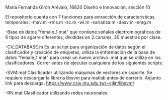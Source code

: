 María Fernanda Girón Arévalo, 16820
Diseño e Innovación, sección 10

El repositorio cuenta con 7 funciones para extracción de características temporales: 
  -mav.m
  -rms.m
  -zc.m
  -wl.m
  -varianza.m
  -desv.m
  -emg.m
  
-Base de datos "female_1.mat" que contiene señales electromiográficas de 6 tipos de agarre diferentes, divididas en 2 canales, 30 muestras por clase.

-CV_DATABASE.m 
Es un script para organización de datos según el clasificador y creación de etiquetas, utiliza la imformación de la base de datos "female_1.mat" para crear un nuevo archivo .mat que se utiliza en los clasificadores. Correr antes de ejecutar cualquiera de los siguientes scripts. 

-SVM.mat
Clasificador utilizando máquinas de vectores de soporte. Se requiere descargar la librería libsvm para matlab antes de correrlo. Adjunto link para descarga.
https://www.csie.ntu.edu.tw/~cjlin/libsvm/

-RN.mat
Clasificador utilizando redes neuronales.





